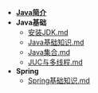 - [**Java简介**](/Java/README.md)
- **Java基础**
    - [安装JDK.md](/Java/安装JDK.md)
    - [Java基础知识.md](/Java/Java基础知识.md)
    - [Java集合.md](/Java/Java集合.md)
    - [JUC与多线程.md](/Java/JUC与多线程.md)
- **Spring**
    - [Spring基础知识.md](/Java/Spring/Spring基础知识.md)
